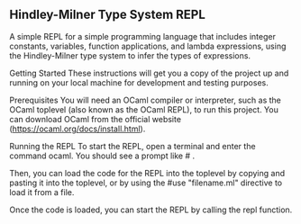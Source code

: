 ## Hindley-Milner Type System REPL
A simple REPL for a simple programming language that includes integer constants, variables, function applications, and lambda expressions, using the Hindley-Milner type system to infer the types of expressions.

Getting Started
These instructions will get you a copy of the project up and running on your local machine for development and testing purposes.

Prerequisites
You will need an OCaml compiler or interpreter, such as the OCaml toplevel (also known as the OCaml REPL), to run this project. You can download OCaml from the official website (https://ocaml.org/docs/install.html).

Running the REPL
To start the REPL, open a terminal and enter the command ocaml. You should see a prompt like # .

Then, you can load the code for the REPL into the toplevel by copying and pasting it into the toplevel, or by using the #use "filename.ml" directive to load it from a file.

Once the code is loaded, you can start the REPL by calling the repl function.

